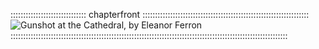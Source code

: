 :::::::::::::::::::::::::::::: chapterfront ::::::::::::::::::::::::::::::::::::::::::::::::::::::::::::::::::
![Gunshot at the Cathedral, by Eleanor Ferron](assets/Scenes/gunshot.jpg "Gunshot at the Cathedral, by Eleanor Ferron")
::::::::::::::::::::::::::::::::::::::::::::::::::::::::::::::::::::::::::::::::::::::::::::::::::::::::::::::

